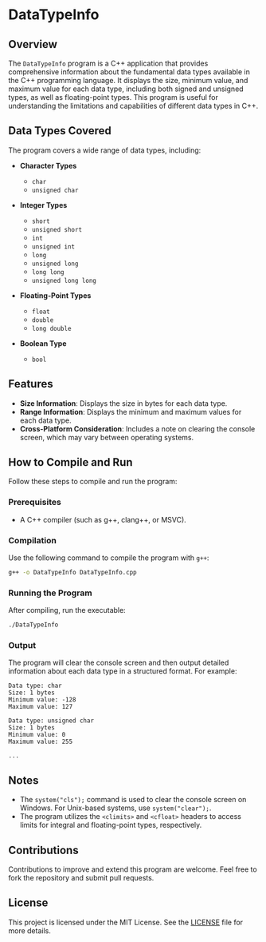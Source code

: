 # DataTypeInfo

## Overview
The `DataTypeInfo` program is a C++ application that provides comprehensive information about the fundamental data types available in the C++ programming language. It displays the size, minimum value, and maximum value for each data type, including both signed and unsigned types, as well as floating-point types. This program is useful for understanding the limitations and capabilities of different data types in C++.

## Data Types Covered
The program covers a wide range of data types, including:

- **Character Types**
  - `char`
  - `unsigned char`

- **Integer Types**
  - `short`
  - `unsigned short`
  - `int`
  - `unsigned int`
  - `long`
  - `unsigned long`
  - `long long`
  - `unsigned long long`

- **Floating-Point Types**
  - `float`
  - `double`
  - `long double`

- **Boolean Type**
  - `bool`

## Features
- **Size Information**: Displays the size in bytes for each data type.
- **Range Information**: Displays the minimum and maximum values for each data type.
- **Cross-Platform Consideration**: Includes a note on clearing the console screen, which may vary between operating systems.

## How to Compile and Run
Follow these steps to compile and run the program:

### Prerequisites
- A C++ compiler (such as g++, clang++, or MSVC).

### Compilation
Use the following command to compile the program with `g++`:

```sh
g++ -o DataTypeInfo DataTypeInfo.cpp
```

### Running the Program
After compiling, run the executable:

```sh
./DataTypeInfo
```

### Output
The program will clear the console screen and then output detailed information about each data type in a structured format. For example:

```
Data type: char
Size: 1 bytes
Minimum value: -128
Maximum value: 127

Data type: unsigned char
Size: 1 bytes
Minimum value: 0
Maximum value: 255

...
```

## Notes
- The `system("cls");` command is used to clear the console screen on Windows. For Unix-based systems, use `system("clear");`.
- The program utilizes the `<climits>` and `<cfloat>` headers to access limits for integral and floating-point types, respectively.

## Contributions
Contributions to improve and extend this program are welcome. Feel free to fork the repository and submit pull requests.

## License
This project is licensed under the MIT License. See the [LICENSE](LICENSE) file for more details.


